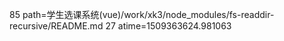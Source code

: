 85 path=学生选课系统(vue)/work/xk3/node_modules/fs-readdir-recursive/README.md
27 atime=1509363624.981063

